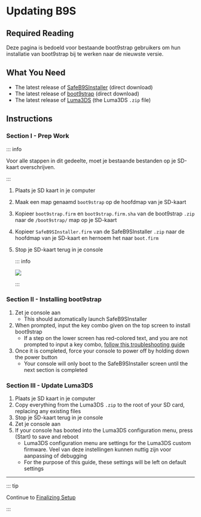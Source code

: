 # Updating B9S

## Required Reading

Deze pagina is bedoeld voor bestaande boot9strap gebruikers om hun installatie van boot9strap bij te werken naar de nieuwste versie.

## What You Need

- The latest release of [SafeB9SInstaller](https://github.com/d0k3/SafeB9SInstaller/releases/download/v0.0.7/SafeB9SInstaller-20170605-122940.zip) (direct download)
- The latest release of [boot9strap](https://github.com/SciresM/boot9strap/releases/download/1.4/boot9strap-1.4.zip) (direct download)
- The latest release of [Luma3DS](https://github.com/LumaTeam/Luma3DS/releases/latest) (the Luma3DS `.zip` file)

## Instructions

### Section I - Prep Work

::: info

Voor alle stappen in dit gedeelte, moet je bestaande bestanden op je SD-kaart overschrijven.

:::

1. Plaats je SD kaart in je computer
2. Maak een map genaamd `boot9strap` op de hoofdmap van je SD-kaart
3. Kopieer `boot9strap.firm` en `boot9strap.firm.sha` van de boot9strap `.zip` naar de `/boot9strap/` map op je SD-kaart
4. Kopieer `SafeB9SInstaller.firm` van de SafeB9SInstaller `.zip` naar de hoofdmap van je SD-kaart en hernoem het naar `boot.firm`
5. Stop je SD-kaart terug in je console

   ::: info

   ![](/images/screenshots/updateb9s-root-layout.png)

   :::

### Section II - Installing boot9strap

1. Zet je console aan
   - This should automatically launch SafeB9SInstaller
2. When prompted, input the key combo given on the top screen to install boot9strap
   - If a step on the lower screen has red-colored text, and you are not prompted to input a key combo, [follow this troubleshooting guide](troubleshooting-updating-b9s)
3. Once it is completed, force your console to power off by holding down the power button
   - Your console will only boot to the SafeB9SInstaller screen until the next section is completed

### Section III - Update Luma3DS

1. Plaats je SD kaart in je computer
2. Copy everything from the Luma3DS `.zip` to the root of your SD card, replacing any existing files
3. Stop je SD-kaart terug in je console
4. Zet je console aan
5. If your console has booted into the Luma3DS configuration menu, press (Start) to save and reboot
   - Luma3DS configuration menu are settings for the Luma3DS custom firmware. Veel van deze instellingen kunnen nuttig zijn voor aanpassing of debugging
   - For the purpose of this guide, these settings will be left on default settings

___

::: tip

Continue to [Finalizing Setup](finalizing-setup)

:::
